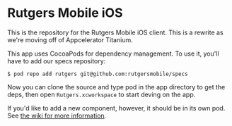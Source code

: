 # Rutgers Mobile iOS

This is the repository for the Rutgers Mobile iOS client. This is a rewrite as
we're moving off of Appcelerator Titanium.

This app uses CocoaPods for dependency management. To use it, you'll have to
add our specs repository:

    $ pod repo add rutgers git@github.com:rutgersmobile/specs

Now you can clone the source and type pod in the app directory to get the
deps, then open `Rutgers.xcworkspace` to start deving on the app.

If you'd like to add a new component, however, it should be in its own pod.
See [the wiki for more information](https://github.com/rutgersmobile/ios-client/wiki/Component-Spec).
